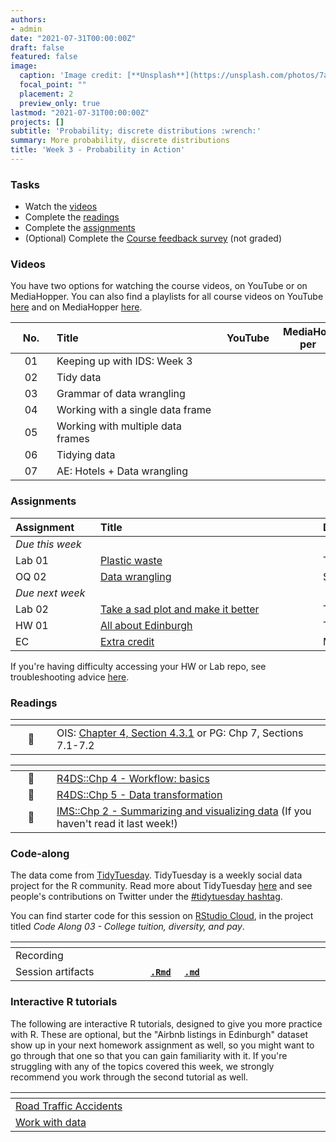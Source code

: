 ```yaml
---
authors:
- admin
date: "2021-07-31T00:00:00Z"
draft: false
featured: false
image:
  caption: 'Image credit: [**Unsplash**](https://unsplash.com/photos/7ah_4PHzSCc)'
  focal_point: ""
  placement: 2
  preview_only: true
lastmod: "2021-07-31T00:00:00Z"
projects: []
subtitle: 'Probability; discrete distributions :wrench:'
summary: More probability, discrete distributions
title: 'Week 3 - Probability in Action'
---
```


### Tasks

- Watch the [videos](/post/03-week/#videos)
- Complete the [readings](/post/03-week/#readings)
- Complete the [assignments](/post/03-week/#assignments)
- (Optional) Complete the [Course feedback survey](https://forms.office.com/Pages/ResponsePage.aspx?id=sAafLmkWiUWHiRCgaTTcYRiRHjHRDWhOuLE_6JyNA0dUMFNaSjAxMDQyUDZHQk9ZOFMxQlZERDlMUC4u) (not graded)



### Videos

You have two options for watching the course videos, on YouTube or on MediaHopper. You can also find a playlists for all course videos on YouTube [here](https://www.youtube.com/playlist?list=PLNUVZZ6hfXX1tyUykCWShOKZdIB0TIhtM) and on MediaHopper [here](https://media.ed.ac.uk/playlist/dedicated/183821961/1_r35z2f16/).

| <div style="width:50px;text-align:center">No.</div> | <div style="width:250px;text-align:left">Title</div> | <div style="width:80px;text-align:center">YouTube</div> | <div style="width:80px;text-align:center">MediaHopper</div> |  <div style="width:80px;text-align:center">Slides</div> | <div style="width:80px;text-align:center">Length</div> |
|:---:|:---------------------|:-------:|:-----------:|:--------:|:------:|
| 01 | Keeping up with IDS: Week 3 | [<span style='color: red;'><i class='fab fa-youtube fa-lg'></i></span>](https://youtu.be/VlfnShvjL0c) | [<span style='color: #0A1E3F;'><i class='fas fa-file-video fa-lg'></i></span>](https://media.ed.ac.uk/media/IDS+-+Week+03+-+01+-+Keeping+up+with+IDS/1_faaiztni) | [<span style='color: #4b5357;'><i class='fas fa-desktop fa-lg'></i></span>](https://ids-s1-20.github.io/slides/week-03/w3-d01-kuwids/w3-d01-kuwids.pdf) | 6:23 |
| 02 | Tidy data | [<span style='color: red;'><i class='fab fa-youtube fa-lg'></i></span>](https://youtu.be/Ux85eR3h9hw) | [<span style='color: #0A1E3F;'><i class='fas fa-file-video fa-lg'></i></span>](https://media.ed.ac.uk/media/IDS+-+Week+03+-+02+-+Tidy+data/1_lc61ottc) | [<span style='color: #4b5357;'><i class='fas fa-desktop fa-lg'></i></span>](https://ids-s1-20.github.io/slides/week-03/w3-d02-tidy-data/w3-d02-tidy-data.html) | 6:46 |
| 03 | Grammar of data wrangling | [<span style='color: red;'><i class='fab fa-youtube fa-lg'></i></span>](https://youtu.be/ZCaYBES_VEk) | [<span style='color: #0A1E3F;'><i class='fas fa-file-video fa-lg'></i></span>](https://media.ed.ac.uk/media/IDS+-+Week+03+-+03+-+Grammar+of+data+wrangling/1_meyz4shf) | [<span style='color: #4b5357;'><i class='fas fa-desktop fa-lg'></i></span>](https://ids-s1-20.github.io/slides/week-03/w3-d03-grammar-wrangle/w3-d03-grammar-wrangle.html) | 13:13 |
| 04 | Working with a single data frame | [<span style='color: red;'><i class='fab fa-youtube fa-lg'></i></span>](https://youtu.be/0229Uq2hkJo) | [<span style='color: #0A1E3F;'><i class='fas fa-file-video fa-lg'></i></span>](https://media.ed.ac.uk/media/IDS+-+Week+03+-+04+-+Working+with+a+single+data+frame/1_bismxagl) | [<span style='color: #4b5357;'><i class='fas fa-desktop fa-lg'></i></span>](https://ids-s1-20.github.io/slides/week-03/w3-d04-single-df/w3-d04-single-df.html) | 32:15 |
| 05 | Working with multiple data frames | [<span style='color: red;'><i class='fab fa-youtube fa-lg'></i></span>](https://youtu.be/VdV5ABsaf5Y) | [<span style='color: #0A1E3F;'><i class='fas fa-file-video fa-lg'></i></span>](https://media.ed.ac.uk/media/IDS+-+Week+03+-+05+-+Working+with+multiple+data+frames/1_pz5t7dhx) | [<span style='color: #4b5357;'><i class='fas fa-desktop fa-lg'></i></span>](https://ids-s1-20.github.io/slides/week-03/w3-d05-multi-df/w3-d05-multi-df.html) | 17:26 |
| 06 | Tidying data | [<span style='color: red;'><i class='fab fa-youtube fa-lg'></i></span>](https://youtu.be/x3KM5uxaFdI) | [<span style='color: #0A1E3F;'><i class='fas fa-file-video fa-lg'></i></span>](https://media.ed.ac.uk/media/IDS+-+Week+03+-+06+-+Tidying+data/1_wa4tmotd) | [<span style='color: #4b5357;'><i class='fas fa-desktop fa-lg'></i></span>](https://ids-s1-20.github.io/slides/week-03/w3-d06-tidying/w3-d06-tidying.html) | 20:14 |
| 07 | AE: Hotels + Data wrangling |[<span style='color: red;'><i class='fab fa-youtube fa-lg'></i></span>](https://youtu.be/BXlOd4EYQrI) | [<span style='color: #0A1E3F;'><i class='fas fa-file-video fa-lg'></i></span>](https://media.ed.ac.uk/media/IDS+-+Week+03+-+07+-+AEA+Hotels+%2B+Data+wrangling/1_nua37qzj) |  | 30:58 | 

### Assignments

| <div style="width:120px;text-align:left">Assignment</div> | <div style="width:340px;text-align:left">Title</div> | <div style="width:200px;text-align:left">Due</div> |
|:---|:---|:---|
| *Due this week* | | |
| Lab 01 | [Plastic waste](https://ids-s1-20.github.io/labs/lab-01/lab-01-plastic-waste.html) | Tue, 6 Oct, 16:00 UK |
| OQ 02  | [Data wrangling](https://minecr.shinyapps.io/02-datawrangle/) | Sun, 11 Oct, 23:59 UK |
| *Due next week* | | |
| Lab 02 | [Take a sad plot and make it better](https://ids-s1-20.github.io/labs/lab-02/lab-02-sad-plot.html) | Tue, 13 Oct, 16:00 UK |
| HW 01 | [All about Edinburgh](https://ids-s1-20.github.io/homework/hw-01/hw-01-edinburgh.html) | Thur, 15 Oct, 16:00 UK |
| EC    | [Extra credit](/extra-credit/extra-credit-02.html) | Multiple (see assignment) |

If you're having difficulty accessing your HW or Lab repo, see troubleshooting advice [here](/troubleshoot/github-org.html).

### Readings

| <div style="width:50px"></div>  | <div style="width:420px"></div>  |  <div style="width:200px"></div> |
|:---:|:---|:---:|
| :open_book: | OIS: [Chapter 4, Section 4.3.1](https://www.openintro.org/book/os/) or PG: Chp 7, Sections 7.1-7.2  | **Required** |



| <div style="width:50px"></div>  | <div style="width:420px"></div>  |  <div style="width:200px"></div> |
|:---:|:---|:---:|
| :open_book: | [R4DS::Chp 4 - Workflow: basics](https://r4ds.had.co.nz/workflow-basics.html) | **Required** |
| :open_book: | [R4DS::Chp 5 - Data transformation](https://r4ds.had.co.nz/transform.html) | **Required** |
| :open_book: | [IMS::Chp 2 - Summarizing and visualizing data](https://openintro-ims.netlify.app/summarizing-visualizing-data.html) (If you haven't read it last week!) | **Required** |

### Code-along

The data come from [TidyTuesday](https://github.com/rfordatascience/tidytuesday/blob/master/data/2020/2020-09-29/readme.md). TidyTuesday is a weekly social data project for the R community. Read more about TidyTuesday [here](https://github.com/rfordatascience/tidytuesday) and see people's contributions on Twitter under the [#tidytuesday hashtag](https://twitter.com/search?q=tidytuesday&src=typed_query). 

You can find starter code for this session on [RStudio Cloud](https://rstudio.cloud/), in the project titled *Code Along 03 - College tuition, diversity, and pay*.

| <div style="width:200px"></div>  | <div style="width:480px"></div>  |
|:---|:---|
| Recording | [<span style="color: red;"><i class="fab fa-youtube fa-lg"></i></span>](https://youtu.be/Ycpwmn62aOA) &nbsp;&nbsp;&nbsp;&nbsp;&nbsp; [<span style="color: #0A1E3F;"><i class="fas fa-file-video fa-lg"></i></span>](https://media.ed.ac.uk/media/IDS+-+Week+03+-+Code+along/1_tm65h61m) |
| Session artifacts | [**`.Rmd`**](https://github.com/ids-s1-20/code-along/blob/master/03-code-along/college.Rmd) &nbsp;&nbsp;&nbsp; [**`.md`**](https://github.com/ids-s1-20/code-along/blob/master/03-code-along/college.md) |

### Interactive R tutorials

The following are interactive R tutorials, designed to give you more practice with R. These are optional, but the "Airbnb listings in Edinburgh" dataset show up in your next homework assignment as well, so you might want to go through that one so that you can gain familiarity with it. If you're struggling with any of the topics covered this week, we strongly recommend you work through the second tutorial as well.

|  <div style="width:480px"></div>  |  <div style="width:200px"></div>  |
|:---|:---|
| [Road Traffic Accidents](https://minecr.shinyapps.io/dsbox-02-accidents/) | Related to HW 01 |
| [Work with data](https://rstudio.cloud/learn/primers/2)         | Extra practice   |
